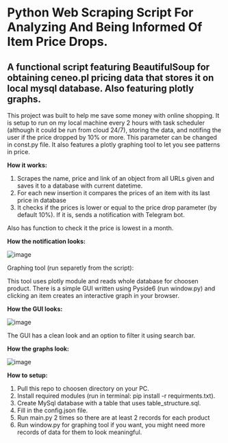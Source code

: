 
# Python Web Scraping Script For Analyzing And Being Informed Of Item Price Drops.

## A functional script featuring BeautifulSoup for obtaining ceneo.pl pricing data that stores it on local mysql database. Also featuring plotly graphs.

This project was built to help me save some money with online shopping. It is setup to run on my local machine every 2 hours with task scheduler (although it could be run from cloud 24/7), storing the data, and notifing the user if the price dropped by 10% or more. This parameter can be changed in const.py file. It also features a plotly graphing tool to let you see patterns in price. 


**How it works:**

1. Scrapes the name, price and link of an object from all URLs given and saves it to a database with current datetime.
2. For each new insertion it compares the prices of an item with its last price in database
3. It checks if the prices is lower or equal to the price drop parameter (by default 10%). If it is, sends a notification with Telegram bot.

Also has function to check it the price is lowest in a month.

**How the notification looks:**

![image](https://github.com/Kortexik/PriceApp/assets/137905044/2d769b73-16d8-470a-9490-23eadc15a993)

Graphing tool (run separetly from the script):

This tool uses plotly module and reads whole database for choosen product. There is a simple GUI written using Pyside6 (run window.py) and clicking an item creates an interactive graph in your browser.

**How the GUI looks:**

![image](https://github.com/Kortexik/PriceApp/assets/137905044/9e5ffcde-f023-444f-97e0-ba3e982056b0)

The GUI has a clean look and an option to filter it using search bar.

**How the graphs look:**

![image](https://github.com/Kortexik/PriceApp/assets/137905044/ce27381f-041e-4de1-adf1-c26ed3d5db71)

**How to setup:**

1. Pull this repo to choosen directory on your PC.
2. Install required modules (run in terminal: pip install -r requirments.txt).
3. Create MySql database with a table that uses table_structure.sql.
4. Fill in the config.json file.
5. Run main.py 2 times so there are at least 2 records for each product
6. Run window.py for graphing tool if you want, you might need more records of data for them to look meaningful.
